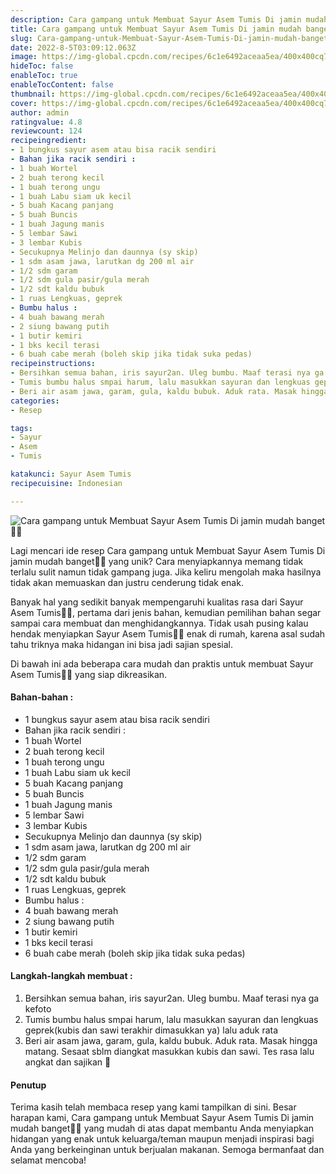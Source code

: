```yaml
---
description: Cara gampang untuk Membuat Sayur Asem Tumis Di jamin mudah banget"
title: Cara gampang untuk Membuat Sayur Asem Tumis Di jamin mudah banget
slug: Cara-gampang-untuk-Membuat-Sayur-Asem-Tumis-Di-jamin-mudah-banget
date: 2022-8-5T03:09:12.063Z
image: https://img-global.cpcdn.com/recipes/6c1e6492aceaa5ea/400x400cq70/photo.jpg
hideToc: false
enableToc: true
enableTocContent: false
thumbnail: https://img-global.cpcdn.com/recipes/6c1e6492aceaa5ea/400x400cq70/photo.jpg
cover: https://img-global.cpcdn.com/recipes/6c1e6492aceaa5ea/400x400cq70/photo.jpg
author: admin
ratingvalue: 4.8
reviewcount: 124
recipeingredient:
- 1 bungkus sayur asem atau bisa racik sendiri
- Bahan jika racik sendiri :
- 1 buah Wortel
- 2 buah terong kecil
- 1 buah terong ungu
- 1 buah Labu siam uk kecil
- 5 buah Kacang panjang
- 5 buah Buncis
- 1 buah Jagung manis
- 5 lembar Sawi
- 3 lembar Kubis
- Secukupnya Melinjo dan daunnya (sy skip)
- 1 sdm asam jawa, larutkan dg 200 ml air
- 1/2 sdm garam
- 1/2 sdm gula pasir/gula merah
- 1/2 sdt kaldu bubuk
- 1 ruas Lengkuas, geprek
- Bumbu halus :
- 4 buah bawang merah
- 2 siung bawang putih
- 1 butir kemiri
- 1 bks kecil terasi
- 6 buah cabe merah (boleh skip jika tidak suka pedas)
recipeinstructions:
- Bersihkan semua bahan, iris sayur2an. Uleg bumbu. Maaf terasi nya ga kefoto
- Tumis bumbu halus smpai harum, lalu masukkan sayuran dan lengkuas geprek(kubis dan sawi terakhir dimasukkan ya) lalu aduk rata
- Beri air asam jawa, garam, gula, kaldu bubuk. Aduk rata. Masak hingga matang. Sesaat sblm diangkat masukkan kubis dan sawi. Tes rasa lalu angkat dan sajikan 🤩
categories:
- Resep

tags:
- Sayur
- Asem
- Tumis

katakunci: Sayur Asem Tumis
recipecuisine: Indonesian

---
```


![Cara gampang untuk Membuat Sayur Asem Tumis Di jamin mudah banget👩‍🍳](https://img-global.cpcdn.com/recipes/6c1e6492aceaa5ea/400x400cq70/photo.jpg)

Lagi mencari ide resep Cara gampang untuk Membuat Sayur Asem Tumis Di jamin mudah banget👩‍🍳 yang unik? Cara menyiapkannya memang tidak terlalu sulit namun tidak gampang juga. Jika keliru mengolah maka hasilnya tidak akan memuaskan dan justru cenderung tidak enak.

Banyak hal yang sedikit banyak mempengaruhi kualitas rasa dari Sayur Asem Tumis👩‍🍳, pertama dari jenis bahan, kemudian pemilihan bahan segar sampai cara membuat dan menghidangkannya. Tidak usah pusing kalau hendak menyiapkan Sayur Asem Tumis👩‍🍳 enak di rumah, karena asal sudah tahu triknya maka hidangan ini bisa jadi sajian spesial.

Di bawah ini ada beberapa cara mudah dan praktis untuk membuat Sayur Asem Tumis👩‍🍳 yang siap dikreasikan.

<!--inarticleads1-->

#### Bahan-bahan :

- 1 bungkus sayur asem atau bisa racik sendiri
- Bahan jika racik sendiri :
- 1 buah Wortel
- 2 buah terong kecil
- 1 buah terong ungu
- 1 buah Labu siam uk kecil
- 5 buah Kacang panjang
- 5 buah Buncis
- 1 buah Jagung manis
- 5 lembar Sawi
- 3 lembar Kubis
- Secukupnya Melinjo dan daunnya (sy skip)
- 1 sdm asam jawa, larutkan dg 200 ml air
- 1/2 sdm garam
- 1/2 sdm gula pasir/gula merah
- 1/2 sdt kaldu bubuk
- 1 ruas Lengkuas, geprek
- Bumbu halus :
- 4 buah bawang merah
- 2 siung bawang putih
- 1 butir kemiri
- 1 bks kecil terasi
- 6 buah cabe merah (boleh skip jika tidak suka pedas)

<!--inarticleads2-->

#### Langkah-langkah membuat :

1. Bersihkan semua bahan, iris sayur2an. Uleg bumbu. Maaf terasi nya ga kefoto
1. Tumis bumbu halus smpai harum, lalu masukkan sayuran dan lengkuas geprek(kubis dan sawi terakhir dimasukkan ya) lalu aduk rata
1. Beri air asam jawa, garam, gula, kaldu bubuk. Aduk rata. Masak hingga matang. Sesaat sblm diangkat masukkan kubis dan sawi. Tes rasa lalu angkat dan sajikan 🤩

#### Penutup

Terima kasih telah membaca resep yang kami tampilkan di sini. Besar harapan kami, Cara gampang untuk Membuat Sayur Asem Tumis Di jamin mudah banget👩‍🍳 yang mudah di atas dapat membantu Anda menyiapkan hidangan yang enak untuk keluarga/teman maupun menjadi inspirasi bagi Anda yang berkeinginan untuk berjualan makanan. Semoga bermanfaat dan selamat mencoba!
